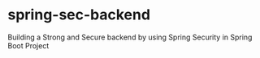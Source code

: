 # spring-sec-backend
Building a Strong and Secure backend by using Spring Security in Spring Boot Project
